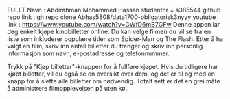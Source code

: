 FULLT Navn : Abdirahman Mohammed Hassan
studentnr = s385544
github repo link : gh repo clone Abhas5808/data1700-obligatorisk3nyyy
youtube link : https://www.youtube.com/watch?v=GWfD6mB7GFw
Denne appen lar deg enkelt kjøpe kinobilletter online. Du kan velge filmen du vil se fra en liste som inkluderer populære titler som Spider-Man og The Flash. Etter å ha valgt en film, skriv inn antall billetter du trenger og skriv inn personlig informasjon som navn, e-postadresse og telefonnummer.

Trykk på "Kjøp billetter"-knappen for å fullføre kjøpet. Hvis du tidligere har kjøpt billetter, vil du også se en oversikt over dem, og det er til og med en knapp for å slette alle billetter om nødvendig. Totalt sett er det en grei måte å administrere filmopplevelsen på uten kø..
